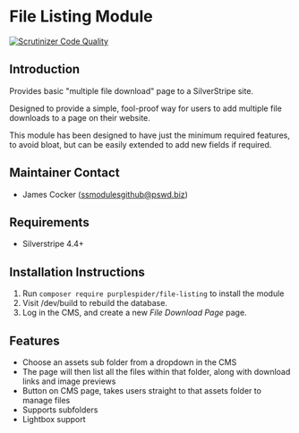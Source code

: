 # File Listing Module
[![Scrutinizer Code Quality](https://scrutinizer-ci.com/g/purplespider/silverstripe-file-listing/badges/quality-score.png?b=master)](https://scrutinizer-ci.com/g/purplespider/silverstripe-file-listing/?branch=master)

## Introduction

Provides basic "multiple file download" page to a SilverStripe site. 

Designed to provide a simple, fool-proof way for users to add multiple file downloads to a page on their website.

This module has been designed to have just the minimum required features, to avoid bloat, but can be easily extended to add new fields if required.

## Maintainer Contact ##
 * James Cocker (ssmodulesgithub@pswd.biz)
 
## Requirements
 * Silverstripe 4.4+
 
## Installation Instructions

1. Run `composer require purplespider/file-listing` to install the module
2. Visit /dev/build to rebuild the database.
3. Log in the CMS, and create a new *File Download Page* page.

## Features

* Choose an assets sub folder from a dropdown in the CMS
* The page will then list all the files within that folder, along with download links and image previews
* Button on CMS page, takes users straight to that assets folder to manage files
* Supports subfolders
* Lightbox support
